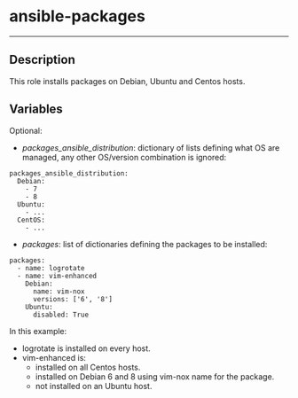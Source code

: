 # ansible-packages
* * *

## Description
This role installs packages on Debian, Ubuntu and Centos hosts.

## Variables

Optional:

- _packages_ansible_distribution_: dictionary of lists defining what OS are managed, any other OS/version combination is ignored:
```
packages_ansible_distribution:
  Debian:
    - 7
    - 8
  Ubuntu:
    - ...
  CentOS:
    - ...
```

- _packages_: list of dictionaries defining the packages to be installed:
```
packages:
  - name: logrotate
  - name: vim-enhanced
    Debian:
	  name: vim-nox
	  versions: ['6', '8']
    Ubuntu:
	  disabled: True
```

In this example:
- logrotate is installed on every host.
- vim-enhanced is:
  - installed on all Centos hosts.
  - installed on Debian 6 and 8 using vim-nox name for the package.
  - not installed on an Ubuntu host.
